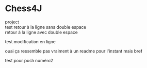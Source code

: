 # Chess4J
project  
test
retour à la ligne sans double espace  
retour à la ligne avec double espace

test modification en ligne

ouai ça ressemble pas vraiment à un readme pour l'instant mais bref


test pour push numéro2